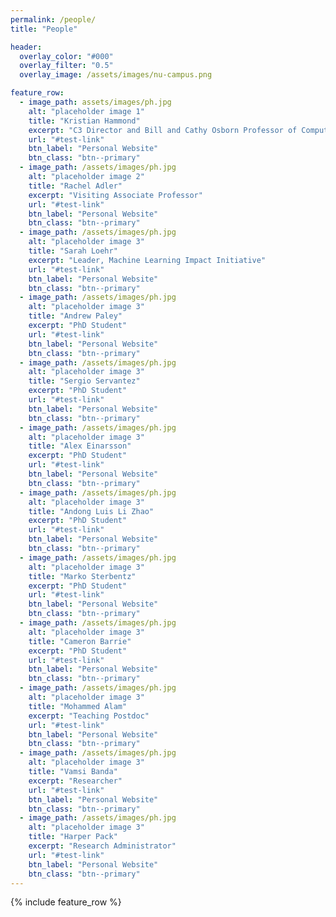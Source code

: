 ```yaml
---
permalink: /people/
title: "People"

header:
  overlay_color: "#000"
  overlay_filter: "0.5"
  overlay_image: /assets/images/nu-campus.png

feature_row:
  - image_path: assets/images/ph.jpg
    alt: "placeholder image 1"
    title: "Kristian Hammond"
    excerpt: "C3 Director and Bill and Cathy Osborn Professor of Computer Science"
    url: "#test-link"
    btn_label: "Personal Website"
    btn_class: "btn--primary"
  - image_path: /assets/images/ph.jpg
    alt: "placeholder image 2"
    title: "Rachel Adler"
    excerpt: "Visiting Associate Professor"
    url: "#test-link"
    btn_label: "Personal Website"
    btn_class: "btn--primary"
  - image_path: /assets/images/ph.jpg
    alt: "placeholder image 3"
    title: "Sarah Loehr"
    excerpt: "Leader, Machine Learning Impact Initiative"
    url: "#test-link"
    btn_label: "Personal Website"
    btn_class: "btn--primary"
  - image_path: /assets/images/ph.jpg
    alt: "placeholder image 3"
    title: "Andrew Paley"
    excerpt: "PhD Student"
    url: "#test-link"
    btn_label: "Personal Website"
    btn_class: "btn--primary"
  - image_path: /assets/images/ph.jpg
    alt: "placeholder image 3"
    title: "Sergio Servantez"
    excerpt: "PhD Student"
    url: "#test-link"
    btn_label: "Personal Website"
    btn_class: "btn--primary"
  - image_path: /assets/images/ph.jpg
    alt: "placeholder image 3"
    title: "Alex Einarsson"
    excerpt: "PhD Student"
    url: "#test-link"
    btn_label: "Personal Website"
    btn_class: "btn--primary"
  - image_path: /assets/images/ph.jpg
    alt: "placeholder image 3"
    title: "Andong Luis Li Zhao"
    excerpt: "PhD Student"
    url: "#test-link"
    btn_label: "Personal Website"
    btn_class: "btn--primary"
  - image_path: /assets/images/ph.jpg
    alt: "placeholder image 3"
    title: "Marko Sterbentz"
    excerpt: "PhD Student"
    url: "#test-link"
    btn_label: "Personal Website"
    btn_class: "btn--primary"
  - image_path: /assets/images/ph.jpg
    alt: "placeholder image 3"
    title: "Cameron Barrie"
    excerpt: "PhD Student"
    url: "#test-link"
    btn_label: "Personal Website"
    btn_class: "btn--primary"
  - image_path: /assets/images/ph.jpg
    alt: "placeholder image 3"
    title: "Mohammed Alam"
    excerpt: "Teaching Postdoc"
    url: "#test-link"
    btn_label: "Personal Website"
    btn_class: "btn--primary"
  - image_path: /assets/images/ph.jpg
    alt: "placeholder image 3"
    title: "Vamsi Banda"
    excerpt: "Researcher"
    url: "#test-link"
    btn_label: "Personal Website"
    btn_class: "btn--primary"
  - image_path: /assets/images/ph.jpg
    alt: "placeholder image 3"
    title: "Harper Pack"
    excerpt: "Research Administrator"
    url: "#test-link"
    btn_label: "Personal Website"
    btn_class: "btn--primary"
---
```


{% include feature_row %}

